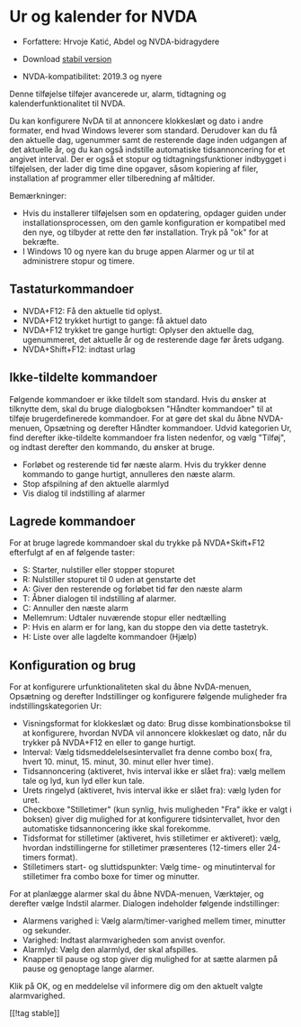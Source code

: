 # Ur og kalender for NVDA #

* Forfattere: Hrvoje Katić, Abdel og NVDA-bidragydere
* Download [stabil version][1]

* NVDA-kompatibilitet: 2019.3 og nyere

Denne tilføjelse tilføjer avancerede ur, alarm, tidtagning  og
kalenderfunktionalitet til NVDA.

Du kan konfigurere NvDA til at annoncere klokkeslæt og dato i andre
formater, end hvad Windows leverer som standard. Derudover kan du få den
aktuelle dag, ugenummer samt de resterende dage inden udgangen af det
aktuelle år, og du kan også indstille automatiske tidsannoncering for et
angivet interval. Der er også et stopur og tidtagningsfunktioner indbygget i
tilføjelsen, der lader dig time dine opgaver, såsom kopiering af filer,
installation af programmer eller tilberedning af måltider.

Bemærkninger:

* Hvis du installerer tilføjelsen som en opdatering, opdager guiden under
  installationsprocessen, om den gamle konfiguration er kompatibel med den
  nye, og tilbyder at rette den før installation. Tryk på "ok" for at
  bekræfte.
* I Windows 10 og nyere kan du bruge appen Alarmer og ur til at administrere
  stopur og timere.

## Tastaturkommandoer

* NVDA+F12: Få den aktuelle tid oplyst.
* NVDA+F12 trykket hurtigt to gange: få aktuel dato
* NVDA+F12 trykket tre gange hurtigt: Oplyser den aktuelle dag, ugenummeret,
  det aktuelle år og de resterende dage før årets udgang.
* NVDA+Shift+F12: indtast urlag

## Ikke-tildelte kommandoer

Følgende kommandoer er ikke tildelt som standard. Hvis du ønsker at
tilknytte dem, skal du bruge dialogboksen "Håndter kommandoer" til at
tilføje brugerdefinerede kommandoer. For at gøre det skal du åbne
NVDA-menuen, Opsætning og derefter Håndter kommandoer. Udvid kategorien Ur,
find derefter ikke-tildelte kommandoer fra listen nedenfor, og vælg
"Tilføj", og indtast derefter den kommando, du ønsker at bruge.

* Forløbet og resterende tid før næste alarm. Hvis du trykker denne kommando
  to gange hurtigt, annulleres den næste alarm.
* Stop afspilning af den aktuelle alarmlyd
* Vis dialog til indstilling af alarmer

## Lagrede kommandoer

For at bruge lagrede kommandoer skal du trykke på NVDA+Skift+F12 efterfulgt
af en af følgende taster:

* S: Starter, nulstiller eller stopper stopuret
* R: Nulstiller stopuret til 0 uden at genstarte det
* A: Giver den resterende og forløbet tid før den næste alarm
* T: Åbner dialogen til indstilling af alarmer.
* C: Annuller den næste alarm
* Mellemrum: Udtaler nuværende stopur eller nedtælling
* P: Hvis en alarm er for lang, kan du stoppe den via dette tastetryk.
* H: Liste over alle lagdelte kommandoer (Hjælp)

## Konfiguration og brug

For at konfigurere urfunktionaliteten skal du åbne NvDA-menuen, Opsætning og
derefter Indstillinger og konfigurere følgende muligheder fra
indstillingskategorien Ur:

* Visningsformat for klokkeslæt og dato: Brug disse kombinationsbokse til at
  konfigurere, hvordan NVDA vil annoncere klokkeslæt og dato, når du trykker
  på NVDA+F12 en eller to gange hurtigt.
* Interval: Vælg tidsmeddelelsesintervallet fra denne combo box( fra, hvert
  10. minut, 15. minut, 30. minut eller hver time).
* Tidsannoncering (aktiveret, hvis interval ikke er slået fra): vælg mellem
  tale og lyd, kun lyd eller kun tale.
* Urets ringelyd  (aktiveret, hvis interval ikke er slået fra): vælg lyden
  for uret.
* Checkboxe "Stilletimer" (kun synlig, hvis muligheden "Fra" ikke er valgt i
  boksen) giver dig mulighed for at konfigurere tidsintervallet, hvor den
  automatiske tidsannoncering ikke skal forekomme.
* Tidsformat for stilletimer (aktiveret, hvis stilletimer er aktiveret):
  vælg, hvordan indstillingerne for stilletimer præsenteres (12-timers eller
  24-timers format).
* Stilletimers start- og sluttidspunkter: Vælg time- og minutinterval for
  stilletimer fra combo boxe for timer og minutter.

For at planlægge alarmer skal du åbne NVDA-menuen, Værktøjer, og derefter
vælge Indstil alarmer. Dialogen indeholder følgende indstillinger:

* Alarmens varighed i: Vælg alarm/timer-varighed mellem timer, minutter og
  sekunder.
* Varighed: Indtast alarmvarigheden som anvist ovenfor.
* Alarmlyd: Vælg den alarmlyd, der skal afspilles.
* Knapper til pause og stop giver dig mulighed for at sætte alarmen på pause
  og genoptage lange alarmer.

Klik på OK, og en meddelelse vil informere dig om den aktuelt valgte
alarmvarighed.

[[!tag stable]]

[1]: https://www.nvaccess.org/addonStore/legacy?file=clock
